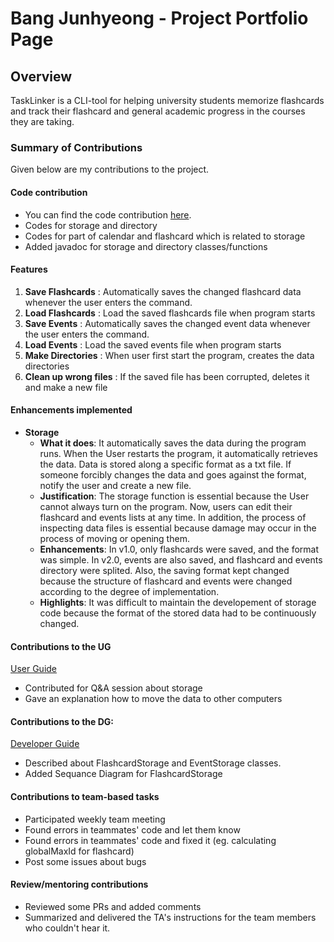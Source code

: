 # Bang Junhyeong - Project Portfolio Page

## Overview

TaskLinker is a CLI-tool for helping university students memorize flashcards and track their flashcard and general academic progress in the courses they are taking.

### Summary of Contributions

Given below are my contributions to the project.

#### Code contribution
- You can find the code contribution [here](https://nus-cs2113-ay2324s1.github.io/tp-dashboard/?search=&sort=groupTitle&sortWithin=title&timeframe=commit&mergegroup=&groupSelect=groupByRepos&breakdown=true&checkedFileTypes=docs~functional-code~test-code&since=2023-09-22&tabOpen=true&tabType=authorship&tabAuthor=junhyeong0411&tabRepo=AY2324S1-CS2113-F11-3%2Ftp%5Bmaster%5D&authorshipIsMergeGroup=false&authorshipFileTypes=docs~functional-code~test-code&authorshipIsBinaryFileTypeChecked=false&authorshipIsIgnoredFilesChecked=false).
- Codes for storage and directory
- Codes for part of calendar and flashcard which is related to storage
- Added javadoc for storage and directory classes/functions

#### Features
1. **Save Flashcards** : Automatically saves the changed flashcard data whenever the user enters the command.
2. **Load Flashcards** : Load the saved flashcards file when program starts
3. **Save Events** : Automatically saves the changed event data whenever the user enters the command.
4. **Load Events** : Load the saved events file when program starts
5. **Make Directories** : When user first start the program, creates the data directories
6. **Clean up wrong files** : If the saved file has been corrupted, deletes it and make a new file

#### Enhancements implemented
- **Storage**
  - **What it does**:  It automatically saves the data during the program runs. When the User restarts the program, it automatically retrieves the data. Data is stored along a specific format as a txt file. If someone forcibly changes the data and goes against the format, notify the user and create a new file.
  - **Justification**: The storage function is essential because the User cannot always turn on the program. Now, users can edit their flashcard and events lists at any time. In addition, the process of inspecting data files is essential because damage may occur in the process of moving or opening them.
  - **Enhancements**: In v1.0, only flashcards were saved, and the format was simple. In v2.0, events are also saved, and flashcard and events directory were splited. Also, the saving format kept changed because the structure of flashcard and events were changed according to the degree of implementation.
  - **Highlights**: It was difficult to maintain the developement of storage code because the format of the stored data had to be continuously changed. 

#### Contributions to the UG
[User Guide](https://ay2324s1-cs2113-f11-3.github.io/tp/DeveloperGuide.html)
- Contributed for Q&A session about storage
- Gave an explanation how to move the data to other computers

#### Contributions to the DG:
[Developer Guide](https://ay2324s1-cs2113-f11-3.github.io/tp/DeveloperGuide.html)
- Described about FlashcardStorage and EventStorage classes.
- Added Sequance Diagram for FlashcardStorage

#### Contributions to team-based tasks
- Participated weekly team meeting
- Found errors in teammates' code and let them know
- Found errors in teammates' code and fixed it (eg. calculating globalMaxId for flashcard)
- Post some issues about bugs

#### Review/mentoring contributions
- Reviewed some PRs and added comments
- Summarized and delivered the TA's instructions for the team members who couldn't hear it.
